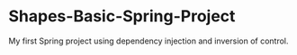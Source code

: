 # Shapes-Basic-Spring-Project
My first Spring project using dependency injection and inversion of control. 
